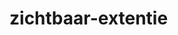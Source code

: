 # zichtbaar-extentie


<!-- https://css-tricks.com/how-to-build-a-chrome-extension/
 https://developer.chrome.com/docs/extensions/mv2/getstarted/
 -->
 <!-- default icons needs 128 size -->
 <!-- "icons": {
        "16": "images/get_started16.png",
        "32": "images/get_started32.png",
        "48": "images/get_started48.png",
        "128": "images/get_started128.png"
    } -->

<!-- https://developer.chrome.com/docs/extensions/mv2/getstarted/ -->
<!-- every page has its own console: so popup.html and options.html each have it's own console also the background.js got its own console (extentions page -> backgroundpage) -->

<!-- https://www.toptal.com/software/definitive-guide-to-datetime-manipulation#:~:text=Getting%20the%20Current%20Time%20Stamp,passed%20since%20January%201%2C%201970. -->
<!-- lang list: https://datahub.io/core/language-codes-->
<!-- https://csvjson.com/ -->

<!-- https://codyhouse.co/blog/post/accessible-language-picker -->